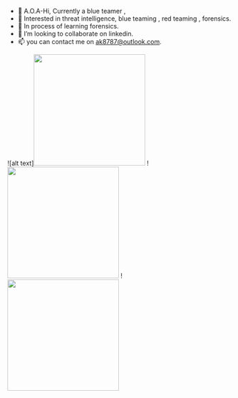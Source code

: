 - 👋 A.O.A-Hi, Currently a blue teamer ,
- 👀 Interested in threat intelligence, blue teaming , red teaming , forensics. 
- 🌱 In process of learning forensics.
- 💞️ I’m looking to collaborate on linkedin.
- 📫 you can contact me on ak8787@outlook.com.


![alt text]<img src="https://dev-to-uploads.s3.amazonaws.com/uploads/articles/4u624upzydcadel86tm7.gif" width="250" height="250"/>
!<img src="https://c.tenor.com/R4riaEBdEOkAAAAd/hackerman-loweffortpunks.gif" width="250" height="250"/>
!<img src="https://c.tenor.com/cM-JhYmsdCoAAAAC/hacking-windows.gif" width="250" height="250"/>




<!---
System-CTL/System-CTL is a ✨ special ✨ repository because its `README.md` (this file) appears on your GitHub profile.
You can click the Preview link to take a look at your changes.
--->
